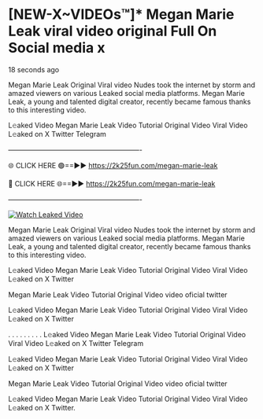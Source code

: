 # [NEW-X~VIDEOs™]* Megan Marie Leak viral video original Full On Social media x

18 seconds ago

Megan Marie Leak Original Viral video Nudes took the internet by storm and amazed viewers on various Leaked social media platforms. Megan Marie Leak, a young and talented digital creator, recently became famous thanks to this interesting video.

L𝚎aked Video Megan Marie Leak Video Tutorial Original Video Viral Video L𝚎aked on X Twitter Telegram

———————————————————-

🌐 CLICK HERE 🟢==►► https://2k25fun.com/megan-marie-leak

🔴 CLICK HERE 🌐==►► https://2k25fun.com/megan-marie-leak

———————————————————-

[![Watch Leaked Video](https://miro.medium.com/v2/resize:fit:828/format:webp/1*cilzJN44JGOrTw9NJCrNHA.gif "Watch Leaked Video")](https://2k25fun.com/megan-marie-leak)

Megan Marie Leak Original Viral video Nudes took the internet by storm and amazed viewers on various Leaked social media platforms. Megan Marie Leak, a young and talented digital creator, recently became famous thanks to this interesting video.

L𝚎aked Video Megan Marie Leak Video Tutorial Original Video Viral Video L𝚎aked on X Twitter

Megan Marie Leak Video Tutorial Original Video video oficial twitter

L𝚎aked Video Megan Marie Leak Video Tutorial Original Video Viral Video L𝚎aked on X Twitter

. . . . . . . . . L𝚎aked Video Megan Marie Leak Video Tutorial Original Video Viral Video L𝚎aked on X Twitter Telegram

L𝚎aked Video Megan Marie Leak Video Tutorial Original Video Viral Video L𝚎aked on X Twitter

Megan Marie Leak Video Tutorial Original Video video oficial twitter

L𝚎aked Video Megan Marie Leak Video Tutorial Original Video Viral Video L𝚎aked on X Twitter.